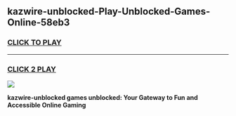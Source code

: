 
## kazwire-unblocked-Play-Unblocked-Games-Online-58eb3
<h3>
<a href="https://premium76.site?title=kazwire-unblocked&ref=25A">CLICK TO PLAY</a></h3>
<hr>

<h3>
<a href="https://premium76.site?title=kazwire-unblocked&ref=25A">CLICK 2 PLAY</a>
  
</h3>

<a href="https://premium76.site?title=kazwire-unblocked&ref=25A"><img src="https://clearcache.store/games.png"></a>


**kazwire-unblocked games unblocked: Your Gateway to Fun and Accessible Online Gaming**
